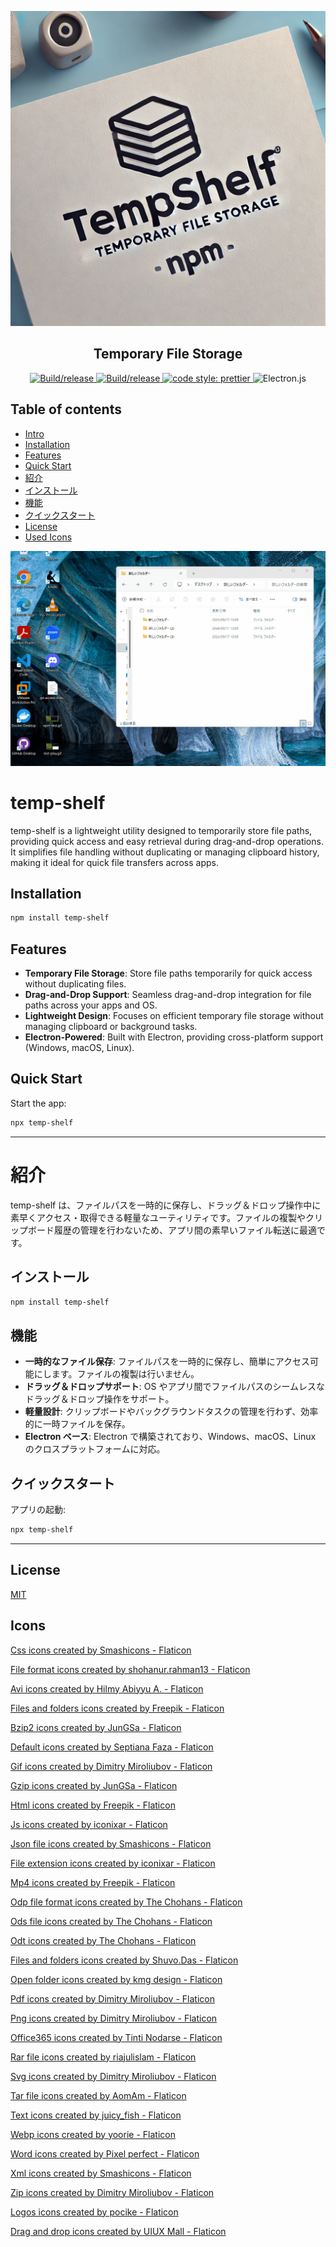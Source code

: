 ![temp-shelf Banner](img/banner.png)

<h2 align="center">Temporary File Storage</h2>

<p align="center">
<a href="https://www.npmjs.com/package/temp-shelf">
    <img alt="Build/release" src="https://badgen.net/npm/v/temp-shelf">
  </a>
<a href="https://github.com/kazuma-naka/temp-shelf/actions/workflows/build.yml">
    <img alt="Build/release" src="https://github.com/kazuma-naka/temp-shelf/actions/workflows/build.yml/badge.svg">
  </a>
  <a href="https://github.com/prettier/prettier">
    <img alt="code style: prettier" src="https://img.shields.io/badge/code_style-prettier-ff69b4.svg?style=flat-square">
  </a>
  <img alt="Electron.js" src="https://img.shields.io/badge/Electron-191970?style=for-the-badge&logo=Electron&logoColor=white">
</p>

## Table of contents

- [Intro](#temp-shelf)
- [Installation](#Installation)
- [Features](#Features)
- [Quick Start](#Quick-Start)
- [紹介](#紹介)
- [インストール](#インストール)
- [機能](#機能)
- [クイックスタート](#クイックスタート)
- [License](#license)
- [Used Icons](#icons)

![test gif](img/test.gif)

# temp-shelf

temp-shelf is a lightweight utility designed to temporarily store file paths, providing quick access and easy retrieval during drag-and-drop operations. It simplifies file handling without duplicating or managing clipboard history, making it ideal for quick file transfers across apps.

## Installation

```bash
npm install temp-shelf
```

## Features

- **Temporary File Storage**: Store file paths temporarily for quick access without duplicating files.
- **Drag-and-Drop Support**: Seamless drag-and-drop integration for file paths across your apps and OS.
- **Lightweight Design**: Focuses on efficient temporary file storage without managing clipboard or background tasks.
- **Electron-Powered**: Built with Electron, providing cross-platform support (Windows, macOS, Linux).

## Quick Start

Start the app:

```bash
npx temp-shelf
```

---

# 紹介

temp-shelf は、ファイルパスを一時的に保存し、ドラッグ＆ドロップ操作中に素早くアクセス・取得できる軽量なユーティリティです。ファイルの複製やクリップボード履歴の管理を行わないため、アプリ間の素早いファイル転送に最適です。

## インストール

```bash
npm install temp-shelf
```

## 機能

- **一時的なファイル保存**: ファイルパスを一時的に保存し、簡単にアクセス可能にします。ファイルの複製は行いません。
- **ドラッグ＆ドロップサポート**: OS やアプリ間でファイルパスのシームレスなドラッグ＆ドロップ操作をサポート。
- **軽量設計**: クリップボードやバックグラウンドタスクの管理を行わず、効率的に一時ファイルを保存。
- **Electron ベース**: Electron で構築されており、Windows、macOS、Linux のクロスプラットフォームに対応。

## クイックスタート

アプリの起動:

```bash
npx temp-shelf
```

---

## License

[MIT](LICENSE)

## Icons

<a href="https://www.flaticon.com/free-icons/css" title="css icons">Css icons created by Smashicons - Flaticon</a>

<a href="https://www.flaticon.com/free-icons/file-format" title="file format icons">File format icons created by shohanur.rahman13 - Flaticon</a>

<a href="https://www.flaticon.com/free-icons/avi" title="avi icons">Avi icons created by Hilmy Abiyyu A. - Flaticon</a>

<a href="https://www.flaticon.com/free-icons/files-and-folders" title="files and folders icons">Files and folders icons created by Freepik - Flaticon</a>

<a href="https://www.flaticon.com/free-icons/bzip2" title="bzip2 icons">Bzip2 icons created by JunGSa - Flaticon</a>

<a href="https://www.flaticon.com/free-icons/default" title="default icons">Default icons created by Septiana Faza - Flaticon</a>

<a href="https://www.flaticon.com/free-icons/gif" title="gif icons">Gif icons created by Dimitry Miroliubov - Flaticon</a>

<a href="https://www.flaticon.com/free-icons/gzip" title="gzip icons">Gzip icons created by JunGSa - Flaticon</a>

<a href="https://www.flaticon.com/free-icons/html" title="html icons">Html icons created by Freepik - Flaticon</a>

<a href="https://www.flaticon.com/free-icons/js" title="js icons">Js icons created by iconixar - Flaticon</a>

<a href="https://www.flaticon.com/free-icons/json-file" title="json file icons">Json file icons created by Smashicons - Flaticon</a>

<a href="https://www.flaticon.com/free-icons/file-extension" title="file extension icons">File extension icons created by iconixar - Flaticon</a>

<a href="https://www.flaticon.com/free-icons/mp4" title="mp4 icons">Mp4 icons created by Freepik - Flaticon</a>

<a href="https://www.flaticon.com/free-icons/odp-file-format" title="odp file format icons">Odp file format icons created by The Chohans - Flaticon</a>

<a href="https://www.flaticon.com/free-icons/ods-file" title="ods file icons">Ods file icons created by The Chohans - Flaticon</a>

<a href="https://www.flaticon.com/free-icons/odt" title="odt icons">Odt icons created by The Chohans - Flaticon</a>

<a href="https://www.flaticon.com/free-icons/files-and-folders" title="files and folders icons">Files and folders icons created by Shuvo.Das - Flaticon</a>

<a href="https://www.flaticon.com/free-icons/open-folder" title="open folder icons">Open folder icons created by kmg design - Flaticon</a>

<a href="https://www.flaticon.com/free-icons/pdf" title="pdf icons">Pdf icons created by Dimitry Miroliubov - Flaticon</a>

<a href="https://www.flaticon.com/free-icons/png" title="png icons">Png icons created by Dimitry Miroliubov - Flaticon</a>

<a href="https://www.flaticon.com/free-icons/office365" title="office365 icons">Office365 icons created by Tinti Nodarse - Flaticon</a>

<a href="https://www.flaticon.com/free-icons/rar-file" title="rar file icons">Rar file icons created by riajulislam - Flaticon</a>

<a href="https://www.flaticon.com/free-icons/svg" title="svg icons">Svg icons created by Dimitry Miroliubov - Flaticon</a>

<a href="https://www.flaticon.com/free-icons/tar-file" title="tar file icons">Tar file icons created by AomAm - Flaticon</a>

<a href="https://www.flaticon.com/free-icons/text" title="text icons">Text icons created by juicy_fish - Flaticon</a>

<a href="https://www.flaticon.com/free-icons/webp" title="webp icons">Webp icons created by yoorie - Flaticon</a>

<a href="https://www.flaticon.com/free-icons/word" title="word icons">Word icons created by Pixel perfect - Flaticon</a>

<a href="https://www.flaticon.com/free-icons/xml" title="xml icons">Xml icons created by Smashicons - Flaticon</a>

<a href="https://www.flaticon.com/free-icons/zip" title="zip icons">Zip icons created by Dimitry Miroliubov - Flaticon</a>

<a href="https://www.flaticon.com/free-icons/logos" title="logos icons">Logos icons created by pocike - Flaticon</a>

<a href="https://www.flaticon.com/free-icons/drag-and-drop" title="drag and drop icons">Drag and drop icons created by UIUX Mall - Flaticon</a>

